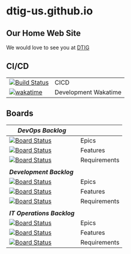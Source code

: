 # dtig-us.github.io

## Our Home Web Site

We would love to see you at [DTIG](https://www.dtig.us)


## CI/CD

|  |  |
|--|--|
|[![Build Status](https://dev.azure.com/DigitalTransformationInnovatorsGroup/DTIG%20DevOps/_apis/build/status/DTIG-US.dtig-ado?branchName=main)](https://dev.azure.com/DigitalTransformationInnovatorsGroup/DTIG%20DevOps/_build/latest?definitionId=13&branchName=main) | CICD |
|[![wakatime](https://wakatime.com/badge/user/b008f6bf-48e2-45aa-a4c7-e9d3f02e6c1a.svg)](https://wakatime.com/@b008f6bf-48e2-45aa-a4c7-e9d3f02e6c1a)| Development Wakatime

## Boards

| **_DevOps  Backlog_** |  |
|--|--|
|[![Board Status](https://dev.azure.com/DigitalTransformationInnovatorsGroup/9daee88f-a0ad-42d6-8f6a-76a9ef1dc4b9/057530c7-4944-44f2-ba2f-2fadf34b46c5/_apis/work/boardbadge/92a4b79d-09aa-4f34-81fb-68aa16ffae67?columnOptions=1)](https://dev.azure.com/DigitalTransformationInnovatorsGroup/9daee88f-a0ad-42d6-8f6a-76a9ef1dc4b9/_boards/board/t/057530c7-4944-44f2-ba2f-2fadf34b46c5/Microsoft.EpicCategory/) | Epics |
[![Board Status](https://dev.azure.com/DigitalTransformationInnovatorsGroup/9daee88f-a0ad-42d6-8f6a-76a9ef1dc4b9/057530c7-4944-44f2-ba2f-2fadf34b46c5/_apis/work/boardbadge/3aeed24e-a2e6-4406-bac1-ee6afe4e48d2?columnOptions=1)](https://dev.azure.com/DigitalTransformationInnovatorsGroup/9daee88f-a0ad-42d6-8f6a-76a9ef1dc4b9/_boards/board/t/057530c7-4944-44f2-ba2f-2fadf34b46c5/Microsoft.FeatureCategory/) | Features |
|[![Board Status](https://dev.azure.com/DigitalTransformationInnovatorsGroup/9daee88f-a0ad-42d6-8f6a-76a9ef1dc4b9/057530c7-4944-44f2-ba2f-2fadf34b46c5/_apis/work/boardbadge/6a634400-d5b8-477a-b0e6-15eb2f4fb8db?columnOptions=1)](https://dev.azure.com/DigitalTransformationInnovatorsGroup/9daee88f-a0ad-42d6-8f6a-76a9ef1dc4b9/_boards/board/t/057530c7-4944-44f2-ba2f-2fadf34b46c5/Microsoft.RequirementCategory/) | Requirements |
| | |
|**_Development Backlog_** |  |
|[![Board Status](https://dev.azure.com/DigitalTransformationInnovatorsGroup/9daee88f-a0ad-42d6-8f6a-76a9ef1dc4b9/057530c7-4944-44f2-ba2f-2fadf34b46c5/_apis/work/boardbadge/92a4b79d-09aa-4f34-81fb-68aa16ffae67?columnOptions=1)](https://dev.azure.com/DigitalTransformationInnovatorsGroup/9daee88f-a0ad-42d6-8f6a-76a9ef1dc4b9/_boards/board/t/057530c7-4944-44f2-ba2f-2fadf34b46c5/Microsoft.EpicCategory/) | Epics |
[![Board Status](https://dev.azure.com/DigitalTransformationInnovatorsGroup/9daee88f-a0ad-42d6-8f6a-76a9ef1dc4b9/057530c7-4944-44f2-ba2f-2fadf34b46c5/_apis/work/boardbadge/3aeed24e-a2e6-4406-bac1-ee6afe4e48d2?columnOptions=1)](https://dev.azure.com/DigitalTransformationInnovatorsGroup/9daee88f-a0ad-42d6-8f6a-76a9ef1dc4b9/_boards/board/t/057530c7-4944-44f2-ba2f-2fadf34b46c5/Microsoft.FeatureCategory/) | Features |
|[![Board Status](https://dev.azure.com/DigitalTransformationInnovatorsGroup/9daee88f-a0ad-42d6-8f6a-76a9ef1dc4b9/057530c7-4944-44f2-ba2f-2fadf34b46c5/_apis/work/boardbadge/6a634400-d5b8-477a-b0e6-15eb2f4fb8db?columnOptions=1)](https://dev.azure.com/DigitalTransformationInnovatorsGroup/9daee88f-a0ad-42d6-8f6a-76a9ef1dc4b9/_boards/board/t/057530c7-4944-44f2-ba2f-2fadf34b46c5/Microsoft.RequirementCategory/) | Requirements |
| | |
|**_IT Operations Backlog_** |  |
|[![Board Status](https://dev.azure.com/DigitalTransformationInnovatorsGroup/9daee88f-a0ad-42d6-8f6a-76a9ef1dc4b9/057530c7-4944-44f2-ba2f-2fadf34b46c5/_apis/work/boardbadge/92a4b79d-09aa-4f34-81fb-68aa16ffae67?columnOptions=1)](https://dev.azure.com/DigitalTransformationInnovatorsGroup/9daee88f-a0ad-42d6-8f6a-76a9ef1dc4b9/_boards/board/t/057530c7-4944-44f2-ba2f-2fadf34b46c5/Microsoft.EpicCategory/) | Epics |
[![Board Status](https://dev.azure.com/DigitalTransformationInnovatorsGroup/9daee88f-a0ad-42d6-8f6a-76a9ef1dc4b9/057530c7-4944-44f2-ba2f-2fadf34b46c5/_apis/work/boardbadge/3aeed24e-a2e6-4406-bac1-ee6afe4e48d2?columnOptions=1)](https://dev.azure.com/DigitalTransformationInnovatorsGroup/9daee88f-a0ad-42d6-8f6a-76a9ef1dc4b9/_boards/board/t/057530c7-4944-44f2-ba2f-2fadf34b46c5/Microsoft.FeatureCategory/) | Features |
|[![Board Status](https://dev.azure.com/DigitalTransformationInnovatorsGroup/9daee88f-a0ad-42d6-8f6a-76a9ef1dc4b9/057530c7-4944-44f2-ba2f-2fadf34b46c5/_apis/work/boardbadge/6a634400-d5b8-477a-b0e6-15eb2f4fb8db?columnOptions=1)](https://dev.azure.com/DigitalTransformationInnovatorsGroup/9daee88f-a0ad-42d6-8f6a-76a9ef1dc4b9/_boards/board/t/057530c7-4944-44f2-ba2f-2fadf34b46c5/Microsoft.RequirementCategory/) | Requirements |